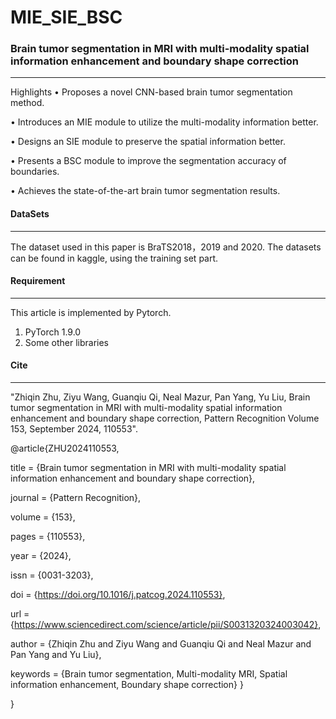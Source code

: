 # MIE_SIE_BSC
### Brain tumor segmentation in MRI with multi-modality spatial information enhancement and boundary shape correction

-----------
Highlights
• Proposes a novel CNN-based brain tumor segmentation method.

• Introduces an MIE module to utilize the multi-modality information better.

• Designs an SIE module to preserve the spatial information better.

• Presents a BSC module to improve the segmentation accuracy of boundaries.

• Achieves the state-of-the-art brain tumor segmentation results.

#### DataSets

----------

The dataset used in this paper is BraTS2018，2019 and 2020. The datasets can be found in kaggle, using the training set part.

#### Requirement

-------------------

This article is implemented by Pytorch.

1. PyTorch 1.9.0
2. Some other libraries

#### Cite

----------------------------------------------

"Zhiqin Zhu, Ziyu Wang, Guanqiu Qi, Neal Mazur, Pan Yang, Yu Liu, Brain tumor segmentation in MRI with multi-modality spatial information enhancement and boundary shape correction, Pattern Recognition Volume 153, September 2024, 110553".


@article{ZHU2024110553,

title = {Brain tumor segmentation in MRI with multi-modality spatial information enhancement and boundary shape correction},

journal = {Pattern Recognition},

volume = {153},

pages = {110553},

year = {2024},

issn = {0031-3203},

doi = {https://doi.org/10.1016/j.patcog.2024.110553},

url = {https://www.sciencedirect.com/science/article/pii/S0031320324003042},

author = {Zhiqin Zhu and Ziyu Wang and Guanqiu Qi and Neal Mazur and Pan Yang and Yu Liu},

keywords = {Brain tumor segmentation, Multi-modality MRI, Spatial information enhancement, Boundary shape correction}
}

}





